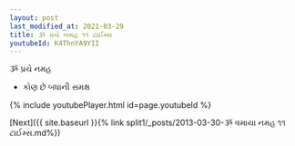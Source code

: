 ```yaml
---
layout: post
last_modified_at: 2021-03-29
title: ૐ પ્રચે નમહ ૧૧ ટાઈમ્સ
youtubeId: K4ThnYA9YII
---
```

 
 
 ૐ પ્રચે નમહ  
 
 -  કોણ છે બધાની સમક્ષ 
 
  
 
  
 
 
 
 
 
 


{% include youtubePlayer.html id=page.youtubeId %}
 
[Next]({{ site.baseurl }}{% link  split1/_posts/2013-03-30-ૐ વમાયા નમહ ૧૧ ટાઈમ્સ.md%})
 
